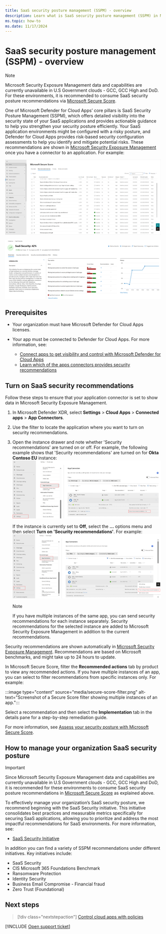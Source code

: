 ```yaml
---
title: SaaS security posture management (SSPM) - overview 
description: Learn what is SaaS security posture management (SSPM) in Microsoft Defender for cloud apps
ms.topic: how-to
ms.date: 11/17/2024
---
```


# SaaS security posture management (SSPM) - overview 

> [!NOTE]
> Microsoft Security Exposure Management data and capabilities are currently unavailable in U.S Government clouds - GCC, GCC High and DoD. For these environments, it is recommended to consume SaaS security posture recommendations via [Microsoft Secure Score](/microsoft-365/security/defender-endpoint/tvm-security-recommendation).

One of Microsoft Defender for Cloud Apps’ core pillars is SaaS Security Posture Management (SSPM), which offers detailed visibility into the security state of your SaaS applications and provides actionable guidance to help you strengthen your security posture efficiently. Your SaaS application environments might be configured with a risky posture, and Defender for Cloud Apps provides risk-based security configuration assessments to help you identify and mitigate potential risks. These recommendations are shown in [Microsoft Security Exposure Management](../exposure-management/microsoft-security-exposure-management.md) once you have a connector to an application. For example:

![Screenshot of the SalesForce recommendations in Secure Score.](media/security-saas-sspm-in-secure-score-salesforce-filter.png)

![Screenshot of the SaaS security initiative.](<media/posture-overview/screenshot-of-the-saas-security-initiative-home-page.png>)

## Prerequisites

- Your organization must have Microsoft Defender for Cloud Apps licenses.
- Your app must be connected to Defender for Cloud Apps. For more information, see:

    - [Connect apps to get visibility and control with Microsoft Defender for Cloud Apps](enable-instant-visibility-protection-and-governance-actions-for-your-apps.md)
    - [Learn which of the apps connectors provides security recommendations ](enable-instant-visibility-protection-and-governance-actions-for-your-apps.md#user-app-governance-and-security-configuration-visibility)
 
## Turn on SaaS security recommendations

Follow these steps to ensure that your application connector is set to show data in Microsoft Security Exposure Management.

1. In Microsoft Defender XDR, select **Settings** > **Cloud Apps** > **Connected apps** > **App Connectors**.

1. Use the filter to locate the application where you want to turn on security recommendations.

1. Open the instance drawer and note whether 'Security recommendations' are turned on or off. For example, the following example shows that 'Security recommendations' are turned on for **Okta Contoso EU** instance:
![Screenshot of an instance where Secure Score recommendations are turned on.](<media/posture-overview/screenshot-of-an-instance-where-secure-score-recommendations-are-turned-on.png>)

    If the instance is currently set to **Off**, select the **...** options menu and then select **Turn on 'Security recommendations'**. For example:
![Screenshot of the Turn on Secure Score or 'Exposure management' recommendations option.](<media/posture-overview/screenshot-of-the-turn-on-secure-score-or-exposure-management-recommendations-option.png>)

    > [!NOTE]
    > If you have multiple instances of the same app, you can send security recommendations for each instance separately.
Security recommendations for the selected instance are added to Microsoft Security Exposure Management in addition to the current recommendations.

Security recommendations are shown automatically in [Microsoft Security Exposure Management](/microsoft-365/security/defender/microsoft-secure-score). Recommendations are based on Microsoft benchmarks, and might take up to 24 hours to update.

In Microsoft Secure Score, filter the **Recommended actions** tab by product to view any recommended actions. If you have multiple instances of an app, you can select to filter recommendations from specific instances only. For example:

:::image type="content" source="media/secure-score-filter.png" alt-text="Screenshot of a Secure Score filter showing multiple instances of an app.":::

Select a recommendation and then select the **Implementation** tab in the details pane for a step-by-step remediation guide.

For more information, see [Assess your security posture with Microsoft Secure Score](/microsoft-365/security/defender/microsoft-secure-score-improvement-actions).

## How to manage your organization SaaS security posture

> [!IMPORTANT]
> Since Microsoft Security Exposure Management data and capabilities are currently unavailable in U.S Government clouds - GCC, GCC High and DoD, it is recommended for these environments to consume SaaS security posture recommendations in [Microsoft Secure Score](/microsoft-365/security/defender-endpoint/tvm-security-recommendation) as explained above.

To effectively manage your organization’s SaaS security posture, we recommend beginning with the SaaS Security initiative. This initiative consolidates best practices and measurable metrics specifically for securing SaaS applications, allowing you to prioritize and address the most impactful recommendations for SaaS environments. For more information, see:

- [SaaS Security Initiative](/defender-cloud-apps/saas-security-initiative)

In addition you can find a variety of SSPM recommendations under different initiatives. Key initiatives include:

- SaaS Security
- CIS Microsoft 365 Foundations Benchmark
- Ransomware Protection
- Identity Security
- Business Email Compromise - Financial fraud
- Zero Trust (Foundational)


## Next steps

> [!div class="nextstepaction"]
> [Control cloud apps with policies](control-cloud-apps-with-policies.md)

[!INCLUDE [Open support ticket](includes/support.md)]
